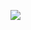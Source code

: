 ![](https://www.cnet.com/a/img/resize/57da5baa784d8e08fbc94e3ae12801c68cc79cae/hub/2017/08/23/8953957b-38ca-493f-a26b-81131306b17d/20170821-shankland-eclipse-14.jpg?auto=webp&fit=crop&height=675&width=1200)

